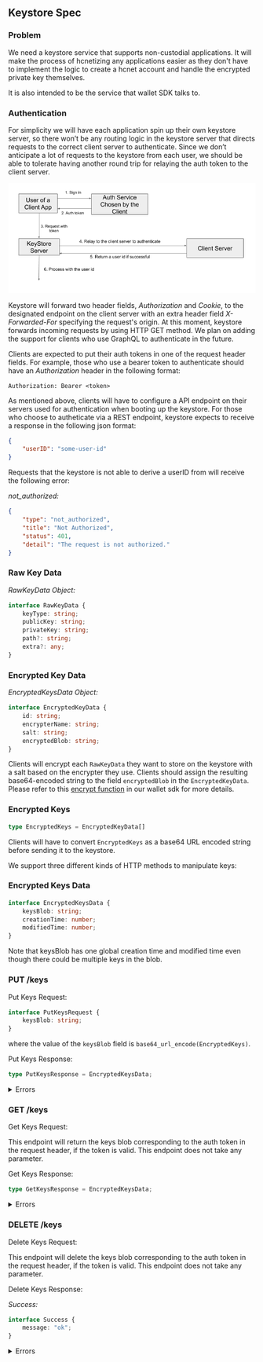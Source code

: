 ## Keystore Spec

### Problem

We need a keystore service that supports non-custodial applications.
It will make the process of hcnetizing any applications easier as
they don't have to implement the logic to create a hcnet account
and handle the encrypted private key themselves.

It is also intended to be the service that wallet SDK talks to.

### Authentication

For simplicity we will have each application spin up their own keystore
server, so there won’t be any routing logic in the keystore server that
directs requests to the correct client server to authenticate. Since we
don’t anticipate a lot of requests to the keystore from each user, we
should be able to tolerate having another round trip for relaying the
auth token to the client server.

<img src=attachments/2019-07-10-keystore-auth.png>

Keystore will forward two header fields, *Authorization* and *Cookie*, to the
designated endpoint on the client server with an extra header field
*X-Forwarded-For* specifying the request's origin. At this moment, keystore
forwards incoming requests by using HTTP GET method. We plan on adding the
support for clients who use GraphQL to authenticate in the future.

Clients are expected to put their auth tokens in one of the request header
fields. For example, those who use a bearer token to authenticate should have an
*Authorization* header in the following format:

```
Authorization: Bearer <token>
```

As mentioned above, clients will have to configure a API endpoint on their
servers used for authentication when booting up the keystore. For those who
choose to autheticate via a REST endpoint, keystore expects to receive a
response in the following json format:

```json
{
	"userID": "some-user-id"
}
```

Requests that the keystore is not able to derive a userID from will
receive the following error:

*not_authorized:*
```json
{
	"type": "not_authorized",
	"title": "Not Authorized",
	"status": 401,
	"detail": "The request is not authorized."
}
```

### Raw Key Data

*RawKeyData Object:*

```typescript
interface RawKeyData {
	keyType: string;
	publicKey: string;
	privateKey: string;
	path?: string;
	extra?: any;
}
```

### Encrypted Key Data

*EncryptedKeysData Object:*

```typescript
interface EncryptedKeyData {
	id: string;
	encrypterName: string;
	salt: string;
	encryptedBlob: string;
}
```

Clients will encrypt each `RawKeyData` they want to store on the keystore with
a salt based on the encrypter they use. Clients should assign the resulting
base64-encoded string to the field `encryptedBlob` in the `EncryptedKeyData`.
Please refer to this [encrypt function](https://github.com/sanjayhashcash/js-hcnet-wallets/blob/4a667171df4b22ba9cd15576d022f3e88f3951ff/src/helpers/ScryptEncryption.ts#L71-L108) in our wallet sdk for more details.

### Encrypted Keys

```typescript
type EncryptedKeys = EncryptedKeyData[]
```

Clients will have to convert `EncryptedKeys` as a base64 URL encoded string
before sending it to the keystore.

We support three different kinds of HTTP methods to manipulate keys:

### Encrypted Keys Data

```typescript
interface EncryptedKeysData {
	keysBlob: string;
	creationTime: number;
	modifiedTime: number;
}
```

Note that keysBlob has one global creation time and modified time even though
there could be multiple keys in the blob.

### PUT /keys

Put Keys Request:

```typescript
interface PutKeysRequest {
	keysBlob: string;
}
```

where the value of the `keysBlob` field is `base64_url_encode(EncryptedKeys)`.

Put Keys Response:

```typescript
type PutKeysResponse = EncryptedKeysData;
```

<details><summary>Errors</summary>

*bad_request:*
```json
{
	"keysBlob": "",
}
```
```json
{
	"type": "bad_request",
	"title": "Bad Request",
	"status": 400,
	"detail": "The request you sent was invalid in some way.",
	"extras": {
		"invalid_field": "keysBlob",
		"reason": "field value cannot be empty"
	}
}
```
<hr />

*bad_request:*
```json
{
	"keysBlob": "some-encrypted-key-data-with-no-salt",
}
```
```json
{
	"type": "bad_request",
	"title": "Bad Request",
	"status": 400,
	"detail": "The request you sent was invalid in some way.",
	"extras": {
		"invalid_field": "keysBlob",
		"reason": "salt is required for all the encrypted key data"
	}
}
```
<hr />

*bad_request:*
```json
{
	"keysBlob": "some-encrypted-key-data-with-no-encryptername",
}
```
```json
{
	"type": "bad_request",
	"title": "Bad Request",
	"status": 400,
	"detail": "The request you sent was invalid in some way.",
	"extras": {
		"invalid_field": "keysBlob",
		"reason": "encrypterName is required for all the encrypted key data"
	}
}
```
<hr />

*bad_request:*
```json
{
	"keysBlob": "some-encrypted-key-data-with-no-encryptedblob",
}
```
```json
{
	"type": "bad_request",
	"title": "Bad Request",
	"status": 400,
	"detail": "The request you sent was invalid in some way.",
	"extras": {
		"invalid_field": "keysBlob",
		"reason": "encryptedBlob is required for all the encrypted key data"
	}
}
```
<hr />

*bad_request:*
```json
{
	"keysBlob": "some-encrypted-key-data-with-no-id",
}
```
```json
{
	"type": "bad_request",
	"title": "Bad Request",
	"status": 400,
	"detail": "The request you sent was invalid in some way.",
	"extras": {
		"invalid_field": "keysBlob",
		"reason": "id is required for all the encrypted key data"
	}
}
```
<hr />

*invalid_keys_blob:*
```json
{
	"keysBlob": "some-badly-encoded-blob",
}
```
```json
{
	"type": "invalid_keys_blob",
	"title": "Invalid Keys Blob",
	"status": 400,
	"detail": "The keysBlob in your request body is not a valid base64-URL-encoded string or
		the decoded content cannt be mapped to EncryptedKeys type. Please encode the
		keysBlob in your request body as a base64-URL string properly or make sure the
		encoded content matches EncryptedKeys type specified in the spec and try again."
}
```
</details>

### GET /keys

Get Keys Request:

This endpoint will return the keys blob corresponding to the auth token
in the request header, if the token is valid. This endpoint does not take
any parameter.

Get Keys Response:

```typescript
type GetKeysResponse = EncryptedKeysData;
```
<details><summary>Errors</summary>

*not_found:*

The keystore cannot find any keys assocaited with the derived userID.
```json
{
	"type": "not_found",
	"title": "Resourse Missing",
	"status": 404,
	"detail": "The resource at the url requested was not found. This
		usually occurs for one of two reasons:  The url requested is not valid,
		or no data in our database could be found with the parameters
		provided."
}
```
</details>

### DELETE /keys

Delete Keys Request:

This endpoint will delete the keys blob corresponding to the auth token
in the request header, if the token is valid. This endpoint does not take any
parameter.

Delete Keys Response:

*Success:*

```typescript
interface Success {
	message: "ok";
}
```

<details><summary>Errors</summary>
</details>
